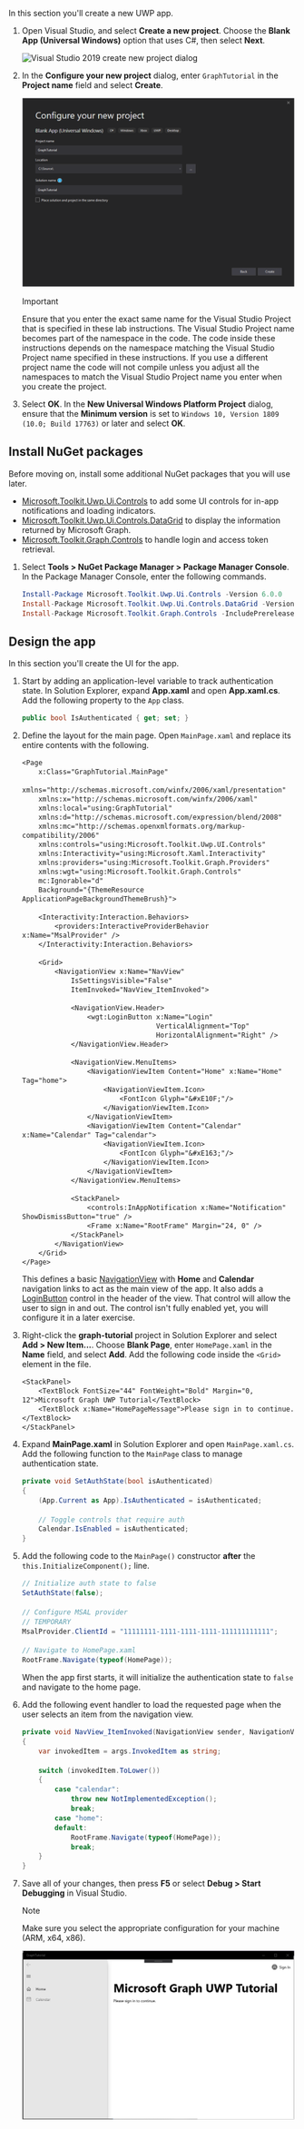 <!-- markdownlint-disable MD002 MD041 -->

In this section you'll create a new UWP app.

1. Open Visual Studio, and select **Create a new project**. Choose the **Blank App (Universal Windows)** option that uses C#, then select **Next**.

    ![Visual Studio 2019 create new project dialog](./images/vs-create-new-project.png)

1. In the **Configure your new project** dialog, enter `GraphTutorial` in the **Project name** field and select **Create**.

    ![Visual Studio 2019 configure new project dialog](./images/vs-configure-new-project.png)

    > [!IMPORTANT]
    > Ensure that you enter the exact same name for the Visual Studio Project that is specified in these lab instructions. The Visual Studio Project name becomes part of the namespace in the code. The code inside these instructions depends on the namespace matching the Visual Studio Project name specified in these instructions. If you use a different project name the code will not compile unless you adjust all the namespaces to match the Visual Studio Project name you enter when you create the project.

1. Select **OK**. In the **New Universal Windows Platform Project** dialog, ensure that the **Minimum version** is set to `Windows 10, Version 1809 (10.0; Build 17763)` or later and select **OK**.

## Install NuGet packages

Before moving on, install some additional NuGet packages that you will use later.

- [Microsoft.Toolkit.Uwp.Ui.Controls](https://www.nuget.org/packages/Microsoft.Toolkit.Uwp.Ui.Controls/) to add some UI controls for in-app notifications and loading indicators.
- [Microsoft.Toolkit.Uwp.Ui.Controls.DataGrid](https://www.nuget.org/packages/Microsoft.Toolkit.Uwp.Ui.Controls.DataGrid/) to display the information returned by Microsoft Graph.
- [Microsoft.Toolkit.Graph.Controls](https://www.nuget.org/packages/Microsoft.Toolkit.Graph.Controls) to handle login and access token retrieval.

1. Select **Tools > NuGet Package Manager > Package Manager Console**. In the Package Manager Console, enter the following commands.

    ```powershell
    Install-Package Microsoft.Toolkit.Uwp.Ui.Controls -Version 6.0.0
    Install-Package Microsoft.Toolkit.Uwp.Ui.Controls.DataGrid -Version 6.0.0
    Install-Package Microsoft.Toolkit.Graph.Controls -IncludePrerelease
    ```

## Design the app

In this section you'll create the UI for the app.

1. Start by adding an application-level variable to track authentication state. In Solution Explorer, expand **App.xaml** and open **App.xaml.cs**. Add the following property to the `App` class.

    ```csharp
    public bool IsAuthenticated { get; set; }
    ```

1. Define the layout for the main page. Open `MainPage.xaml` and replace its entire contents with the following.

    ```xaml
    <Page
        x:Class="GraphTutorial.MainPage"
        xmlns="http://schemas.microsoft.com/winfx/2006/xaml/presentation"
        xmlns:x="http://schemas.microsoft.com/winfx/2006/xaml"
        xmlns:local="using:GraphTutorial"
        xmlns:d="http://schemas.microsoft.com/expression/blend/2008"
        xmlns:mc="http://schemas.openxmlformats.org/markup-compatibility/2006"
        xmlns:controls="using:Microsoft.Toolkit.Uwp.UI.Controls"
        xmlns:Interactivity="using:Microsoft.Xaml.Interactivity"
        xmlns:providers="using:Microsoft.Toolkit.Graph.Providers"
        xmlns:wgt="using:Microsoft.Toolkit.Graph.Controls"
        mc:Ignorable="d"
        Background="{ThemeResource ApplicationPageBackgroundThemeBrush}">

        <Interactivity:Interaction.Behaviors>
            <providers:InteractiveProviderBehavior x:Name="MsalProvider" />
        </Interactivity:Interaction.Behaviors>

        <Grid>
            <NavigationView x:Name="NavView"
                IsSettingsVisible="False"
                ItemInvoked="NavView_ItemInvoked">

                <NavigationView.Header>
                    <wgt:LoginButton x:Name="Login"
                                     VerticalAlignment="Top"
                                     HorizontalAlignment="Right" />
                </NavigationView.Header>

                <NavigationView.MenuItems>
                    <NavigationViewItem Content="Home" x:Name="Home" Tag="home">
                        <NavigationViewItem.Icon>
                            <FontIcon Glyph="&#xE10F;"/>
                        </NavigationViewItem.Icon>
                    </NavigationViewItem>
                    <NavigationViewItem Content="Calendar" x:Name="Calendar" Tag="calendar">
                        <NavigationViewItem.Icon>
                            <FontIcon Glyph="&#xE163;"/>
                        </NavigationViewItem.Icon>
                    </NavigationViewItem>
                </NavigationView.MenuItems>

                <StackPanel>
                    <controls:InAppNotification x:Name="Notification" ShowDismissButton="true" />
                    <Frame x:Name="RootFrame" Margin="24, 0" />
                </StackPanel>
            </NavigationView>
        </Grid>
    </Page>
    ```

    This defines a basic [NavigationView](/uwp/api/windows.ui.xaml.controls.navigationview) with **Home** and **Calendar** navigation links to act as the main view of the app. It also adds a [LoginButton](https://github.com/windows-toolkit/Graph-Controls) control in the header of the view. That control will allow the user to sign in and out. The control isn't fully enabled yet, you will configure it in a later exercise.

1. Right-click the **graph-tutorial** project in Solution Explorer and select **Add > New Item...**. Choose **Blank Page**, enter `HomePage.xaml` in the **Name** field, and select **Add**. Add the following code inside the `<Grid>` element in the file.

    ```xaml
    <StackPanel>
        <TextBlock FontSize="44" FontWeight="Bold" Margin="0, 12">Microsoft Graph UWP Tutorial</TextBlock>
        <TextBlock x:Name="HomePageMessage">Please sign in to continue.</TextBlock>
    </StackPanel>
    ```

1. Expand **MainPage.xaml** in Solution Explorer and open `MainPage.xaml.cs`. Add the following function to the `MainPage` class to manage authentication state.

    ```csharp
    private void SetAuthState(bool isAuthenticated)
    {
        (App.Current as App).IsAuthenticated = isAuthenticated;

        // Toggle controls that require auth
        Calendar.IsEnabled = isAuthenticated;
    }
    ```

1. Add the following code to the `MainPage()` constructor **after** the `this.InitializeComponent();` line.

    ```csharp
    // Initialize auth state to false
    SetAuthState(false);

    // Configure MSAL provider
    // TEMPORARY
    MsalProvider.ClientId = "11111111-1111-1111-1111-111111111111";

    // Navigate to HomePage.xaml
    RootFrame.Navigate(typeof(HomePage));
    ```

    When the app first starts, it will initialize the authentication state to `false` and navigate to the home page.

1. Add the following event handler to load the requested page when the user selects an item from the navigation view.

    ```csharp
    private void NavView_ItemInvoked(NavigationView sender, NavigationViewItemInvokedEventArgs args)
    {
        var invokedItem = args.InvokedItem as string;

        switch (invokedItem.ToLower())
        {
            case "calendar":
                throw new NotImplementedException();
                break;
            case "home":
            default:
                RootFrame.Navigate(typeof(HomePage));
                break;
        }
    }
    ```

1. Save all of your changes, then press **F5** or select **Debug > Start Debugging** in Visual Studio.

    > [!NOTE]
    > Make sure you select the appropriate configuration for your machine (ARM, x64, x86).

    ![A screenshot of the home page](./images/create-app-01.png)
